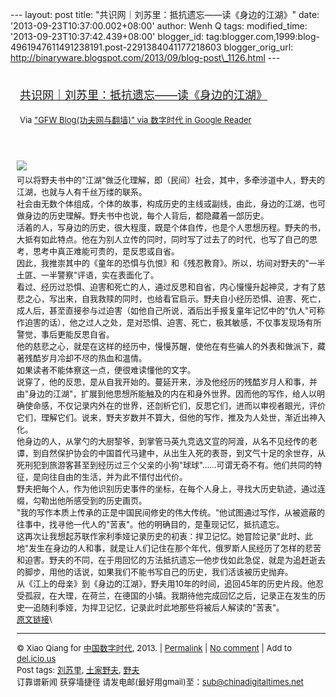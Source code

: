 --- layout: post title: "共识网｜刘苏里：抵抗遗忘——读《身边的江湖》"
date: '2013-09-23T10:37:00.002+08:00' author: Wenh Q tags:
modified\_time: '2013-09-23T10:37:42.439+08:00' blogger\_id:
tag:blogger.com,1999:blog-4961947611491238191.post-2291384041177218603
blogger\_orig\_url:
http://binaryware.blogspot.com/2013/09/blog-post\_1126.html ---
<div style="margin: 10px; padding: 5px;">

<div style="font-size: 18px;">

[共识网｜刘苏里：抵抗遗忘——读《身边的江湖》](http://feedproxy.google.com/~r/chinagfwblog/~3/-qU2gKnKbFE/)

</div>

<div style="font-size: 13px;">

Via ["GFW Blog(功夫网与翻墙)" via 数字时代 in Google
Reader](https://www.blogger.com/blogger.g?blogID=4961947611491238191)

</div>

</div>

<div style="font-size: 13px; padding: 15px 0 10px 10px;">

![](http://www.21ccom.net/uploads/allimg/130922/13759_130922171550_1.jpg)<span
style="font-size: 13px; line-height: 19px;">  </span>\
可以将野夫书中的"江湖"做泛化理解，即（民间）社会，其中，多牵涉道中人，野夫的江湖，也就与人有千丝万缕的联系。\
社会由无数个体组成，个体的故事，构成历史的主线或副线，由此，身边的江湖，也可做身边的历史理解。野夫书中也说，每个人背后，都隐藏着一部历史。\
活着的人，写身边的历史，很大程度，既是个体自传，也是个人思想历程。野夫的书，大抵有如此特点。他在为别人立传的同时，同时写了过去了的时代，也写了自己的思考，思考中真正难能可贵的，是反思或自省。\
因此，我推崇其中的《童年的恐惧与仇恨》和《残忍教育》。所以，坊间对野夫的"一半土匪、一半警察"评语，实在表面化了。\
看过、经历过恐惧、迫害和死亡的人，通过反思和自省，内心慢慢升起神灵，才有了慈悲之心，写出来，自我救赎的同时，也给看官启示。野夫自小经历恐惧、迫害、死亡，成人后，甚至直接参与过迫害（如他自己所说，酒后出手报复童年记忆中的"仇人"可称作迫害的话），他之过人之处，是对恐惧、迫害、死亡，极其敏感，不仅事发现场有所警觉，事后更能反思自省。\
他的慈悲之心，就是在这样的经历中，慢慢苏醒，使他在有些骗人的外表和做派下，藏著残酷岁月冷却不尽的热血和温情。\
如果读者不能体察这一点，便很难读懂他的文字。\
说穿了，他的反思，是从自我开始的。蔓延开来，涉及他经历的残酷岁月人和事，并由"身边的江湖"，扩展到他思想所能触及的内在和身外世界。因而他的写作，给人以明确使命感，不仅记录内外在的世界，还剖析它们，反思它们，进而以审视者眼光，评价它们，理解它们。说来，野夫岁数并不算大，但他的写作，推及为人处世，渐近出神入化。\
他身边的人，从掌勺的大厨黎爷，到掌管马英九竞选文宣的阿渡，从名不见经传的老谭，到自然保护协会的中国首代马建中，从出生入死的表哥，到文气十足的余世存，从死刑犯到旅游客甚至到经历过三个父亲的小狗"球球"……可谓无奇不有。他们共同的特征，是向往自由的生活，并为此不惜付出代价。\
野夫把每个人，作为他识别历史事件的坐标，在每个人身上，寻找大历史轨迹，通过连缀，勾勒出他所感受到的历史画页。\
"我的写作本质上传承的正是中国民间修史的伟大传统。"他试图通过写作，从被遮蔽的往事中，找寻他一代人的"苦衷"。他的明确目的，是重现记忆，抵抗遗忘。\
这再次让我想起苏联作家利季娅记录历史的初衷：捍卫记忆。她冒险记录"此时、此地"发生在身边的人和事，就是让人们记住在那个年代，俄罗斯人民经历了怎样的悲苦和迫害。野夫的不同，在于用回忆的方法抵抗遗忘—他步伐如此急促，就是为追赶逝去的脚步，用他的话说，如果我们不能书写自己的历史，我们活该被历史抛弃。\
从《江上的母亲》到《身边的江湖》，野夫用10年的时间，追回45年的历史片段。他忍受孤寂，在大理，在荷兰，在德国的小镇。我期待他完成回忆之后，记录正在发生的历史—追随利季娅，为捍卫记忆，记录此时此地那些将被后人解读的"苦衷"。\
[原文链接](http://www.mydogear.com/articles/523ece16a97dca1016b16950)\

------------------------------------------------------------------------

© Xiao Qiang for [中国数字时代](http://chinadigitaltimes.net/chinese),
2013. |
[Permalink](http://chinadigitaltimes.net/chinese/2013/09/%E5%85%B1%E8%AF%86%E7%BD%91%EF%BD%9C%E5%88%98%E8%8B%8F%E9%87%8C%EF%BC%9A%E6%8A%B5%E6%8A%97%E9%81%97%E5%BF%98-%E8%AF%BB%E3%80%8A%E8%BA%AB%E8%BE%B9%E7%9A%84%E6%B1%9F%E6%B9%96%E3%80%8B/)
| [No
comment](http://chinadigitaltimes.net/chinese/2013/09/%E5%85%B1%E8%AF%86%E7%BD%91%EF%BD%9C%E5%88%98%E8%8B%8F%E9%87%8C%EF%BC%9A%E6%8A%B5%E6%8A%97%E9%81%97%E5%BF%98-%E8%AF%BB%E3%80%8A%E8%BA%AB%E8%BE%B9%E7%9A%84%E6%B1%9F%E6%B9%96%E3%80%8B/#comments)
| Add to
[del.icio.us](http://del.icio.us/post?url=http://chinadigitaltimes.net/chinese/2013/09/%E5%85%B1%E8%AF%86%E7%BD%91%EF%BD%9C%E5%88%98%E8%8B%8F%E9%87%8C%EF%BC%9A%E6%8A%B5%E6%8A%97%E9%81%97%E5%BF%98-%E8%AF%BB%E3%80%8A%E8%BA%AB%E8%BE%B9%E7%9A%84%E6%B1%9F%E6%B9%96%E3%80%8B/&title=%E5%85%B1%E8%AF%86%E7%BD%91%EF%BD%9C%E5%88%98%E8%8B%8F%E9%87%8C%EF%BC%9A%E6%8A%B5%E6%8A%97%E9%81%97%E5%BF%98%E2%80%94%E2%80%94%E8%AF%BB%E3%80%8A%E8%BA%AB%E8%BE%B9%E7%9A%84%E6%B1%9F%E6%B9%96%E3%80%8B)\
Post tags:
[刘苏里](http://chinadigitaltimes.net/chinese/tag/%E5%88%98%E8%8B%8F%E9%87%8C/?category=18271),
[土家野夫](http://chinadigitaltimes.net/chinese/tag/%E5%9C%9F%E5%AE%B6%E9%87%8E%E5%A4%AB/?category=18271),
[野夫](http://chinadigitaltimes.net/chinese/tag/%E9%87%8E%E5%A4%AB/?category=18271)\
订靠谱新闻 获穿墙捷径 请发电邮(最好用gmail)至：sub@chinadigitaltimes.net

</div>
